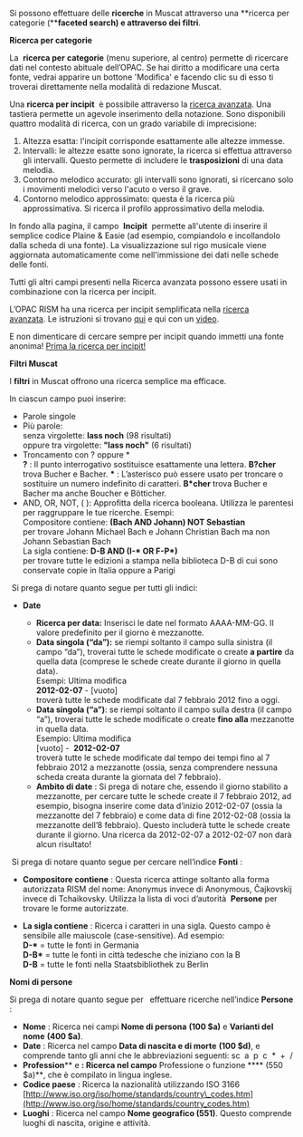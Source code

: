 Si possono effettuare delle **ricerche** in Muscat attraverso una **ricerca per categorie (****faceted search) **e attraverso dei** filtri**.

**Ricerca per categorie**

La&nbsp; **ricerca per**  **categorie** (menu superiore, al centro) permette di ricercare dati nel contesto abituale dell’OPAC. Se hai diritto a modificare una certa fonte, vedrai apparire un bottone 'Modifica' e facendo clic su di esso ti troverai direttamente nella modalità di redazione Muscat.

Una **ricerca per incipit** &nbsp;è possibile attraverso la&nbsp;[ricerca avanzata](http://muscat.rism.info/advanced). Una tastiera permette un agevole&nbsp;inserimento della notazione. Sono disponibili quattro modalità di ricerca, con un grado variabile di imprecisione:  
1. Altezza esatta: l'incipit corrisponde esattamente alle altezze immesse.  
2. Intervalli: le altezze esatte sono ignorate, la ricerca si effettua attraverso gli intervalli. Questo permette di includere le **trasposizioni** di una data melodia.  
3. Contorno melodico accurato:&nbsp;gli intervalli sono ignorati, si ricercano solo i movimenti melodici verso l'acuto o verso il grave.&nbsp;  
4. Contorno melodico approssimato: questa è la ricerca più approssimativa. Si ricerca il profilo approssimativo della melodia.  
  
In fondo alla&nbsp;pagina, il campo&nbsp; **Incipit** &nbsp;permette all'utente di inserire il semplice codice&nbsp;Plaine & Easie (ad esempio, compiandolo e incollandolo dalla scheda di&nbsp;una fonte). La visualizzazione sul rigo musicale viene aggiornata automaticamente come nell'immissione dei dati nelle schede delle fonti.  
  
Tutti gli altri campi presenti nella Ricerca avanzata possono essere usati in combinazione con la ricerca per incipit.  
  
L’OPAC RISM ha una ricerca per incipit semplificata nella&nbsp;[ricerca avanzata](https://opac.rism.info/metaopac/start.do?View=rism&SearchType=2&Language=en).&nbsp;Le istruzioni si trovano&nbsp;[qui](https://opac.rism.info/index.php?id=4&L=1#c47)&nbsp;e qui con un&nbsp;[video](https://youtu.be/HgXFyiXZq5M).

E non dimenticare di cercare sempre per incipit quando immetti una fonte anonima!&nbsp;[Prima la ricerca per incipit!](https://youtu.be/kKc0zzc8cbo)&nbsp;  
  

**Filtri Muscat**

I **filtri** in Muscat offrono una ricerca semplice ma efficace.

In ciascun campo puoi inserire:

- Parole singole  
- Più parole:   
 senza virgolette: **lass noch** (98 risultati)  
oppure tra virgolette: **"lass noch"** (6 risultati)
- Troncamento con ? oppure \*  
**?** : Il punto interrogativo sostituisce esattamente una lettera. **B?cher** trova Bucher e Bacher. **\*** : L’asterisco può essere usato per troncare o sostituire un numero indefinito di caratteri. **B\*cher** trova Bucher e Bacher ma anche Boucher e Bötticher.
- AND, OR, NOT, ( ): Approfitta della ricerca booleana. Utilizza le parentesi per raggruppare le tue ricerche. Esempi:  
 Compositore contiene: **(Bach AND Johann) NOT Sebastian**  
per trovare Johann Michael Bach e Johann Christian Bach ma non Johann Sebastian Bach  
La sigla contiene: **D-B AND (I-\* OR F-P\*)**   
per trovare tutte le edizioni a stampa nella biblioteca D-B di cui sono conservate copie in Italia oppure a Parigi

&nbsp;Si prega di notare quanto segue per tutti gli indici:

- **Date**

  - **Ricerca per data:** Inserisci le date nel formato AAAA-MM-GG. Il valore predefinito per il giorno è mezzanotte.
  - **Data singola (“da”):** se riempi soltanto il campo sulla sinistra (il campo “da”), troverai tutte le schede modificate o create **a partire** da quella data (comprese le schede create durante il giorno in quella data).   
 Esempi: Ultima modifica  
**2012-02-07** - [vuoto]  
troverà tutte le schede modificate dal 7 febbraio 2012 fino a oggi.
  - **Data singola (“a”)**: se riempi soltanto il campo sulla destra (il campo “a”), troverai tutte le schede modificate o create **fino alla** mezzanotte in quella data.  
 Esempio: Ultima modifica  
 [vuoto] -&nbsp; **2012-02-07**  
troverà tutte le schede modificate dal tempo dei tempi fino al 7 febbraio 2012 a mezzanotte (ossia, senza comprendere nessuna scheda creata durante la giornata del 7 febbraio).
  - **Ambito di date** : Si prega di notare che, essendo il giorno stabilito a mezzanotte, per cercare tutte le schede create il 7 febbraio 2012, ad esempio, bisogna inserire come data d’inizio 2012-02-07 (ossia la mezzanotte del 7 febbraio) e come data di fine 2012-02-08 (ossia la mezzanotte dell’8 febbraio). Questo includerà tutte le schede create durante il giorno. Una ricerca da 2012-02-07 a 2012-02-07 non darà alcun risultato! 

&nbsp;Si prega di notare quanto segue per cercare nell’indice **Fonti** : &nbsp;

- **Compositore contiene** : Questa ricerca attinge soltanto alla forma autorizzata RISM del nome: Anonymus invece di Anonymous, Čajkovskij invece di Tchaikovsky. Utilizza la lista di voci d’autorità&nbsp; **Persone** per trovare le forme autorizzate.   

- **La sigla contiene** : Ricerca i caratteri in una sigla. Questo campo è sensibile alle maiuscole (case-sensitive). Ad esempio:   
**D-\*** = tutte le fonti in Germania  
**D-B\*** = tutte le fonti in città tedesche che iniziano con la B  
**D-B** = tutte le fonti nella Staatsbibliothek zu Berlin

**Nomi di persone**

Si prega di notare quanto segue per **&nbsp;** effettuare ricerche nell’indice **Persone** :

- **Nome** : Ricerca nei campi **Nome di persona** **(100 $a)** e **Varianti del nome** **(400 $a)**.
- **Date** : Ricerca nel campo **Data di nascita e di morte** **(100 $d)**, e comprende tanto gli anni che le abbreviazioni seguenti: sc &nbsp;a &nbsp;p &nbsp;c&nbsp; \* &nbsp;+ &nbsp;/
- **Profession**** e **: Ricerca nel campo** Professione o funzione **** (550 $a)**, che è compilato in lingua inglese.
- **Codice paese** : Ricerca la nazionalità utilizzando ISO 3166 [http://www.iso.org/iso/home/standards/country\_codes.htm](http://www.iso.org/iso/home/standards/country_codes.htm)
- **Luoghi** : Ricerca nel campo **Nome geografico (551)**. Questo comprende luoghi di nascita, origine&nbsp;e attività.&nbsp;